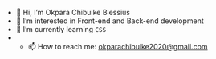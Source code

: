 - 👋 Hi, I’m Okpara Chibuike Blessius
- 👀 I’m interested in Front-end and Back-end development
- 🌱 I’m currently learning ```CSS```
- - 📫 How to reach me: okparachibuike2020@gmail.com

<!---
Okpara111/Okpara111 is a ✨ special ✨ repository because its `README.md` (this file) appears on your GitHub profile.
You can click the Preview link to take a look at your changes.
--->
